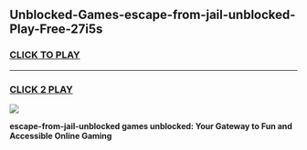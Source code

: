 
## Unblocked-Games-escape-from-jail-unblocked-Play-Free-27i5s
<h3>
<a href="https://premium76.site?title=escape-from-jail-unblocked&ref=20M">CLICK TO PLAY</a></h3>
<hr>

<h3>
<a href="https://premium76.site?title=escape-from-jail-unblocked&ref=20M">CLICK 2 PLAY</a>
  
</h3>

<a href="https://premium76.site?title=escape-from-jail-unblocked&ref=19M"><img src="https://clearcache.store/games.png"></a>


**escape-from-jail-unblocked games unblocked: Your Gateway to Fun and Accessible Online Gaming**
